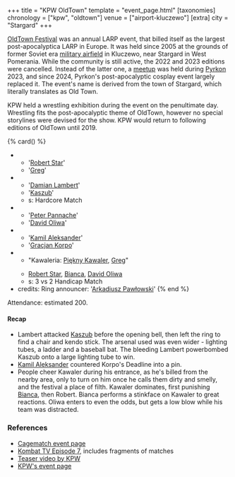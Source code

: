 +++
title = "KPW OldTown"
template = "event_page.html"
[taxonomies]
chronology = ["kpw", "oldtown"]
venue = ["airport-kluczewo"]
[extra]
city = "Stargard"
+++

[OldTown Festival][oldtown] was an annual LARP event, that billed itself as the largest post-apocalyptica LARP in Europe. It was held since 2005 at the grounds of former Soviet era [military airfield][airfield-wiki] in Kluczewo, near Stargard in West Pomerania. While the community is still active, the 2022 and 2023 editions were cancelled. Instead of the latter one, a [meetup][oldtown-meetup] was held during [Pyrkon][pyrkon] 2023, and since 2024, Pyrkon's post-apocalyptic cosplay event largely replaced it.
The event's name is derived from the town of Stargard, which literally translates as Old Town.

KPW held a wrestling exhibition during the event on the penultimate day. Wrestling fits the post-apocalyptic theme of OldTown, however no special storylines were devised for the show. KPW would return to following editions of OldTown until 2019.

{% card() %}
- - '[Robert Star](@/w/robert-star.md)'
  - '[Greg](@/w/greg.md)'
- - '[Damian Lambert](@/w/damien-rothschild.md)'
  - '[Kaszub](@/w/kaszub.md)'
  - s: Hardcore Match
- - '[Peter Pannache](@/w/peter-pannache.md)'
  - '[David Oliwa](@/w/david-oliwa.md)'
- - '[Kamil Aleksander](@/w/kamil-aleksander.md)'
  - '[Gracjan Korpo](@/w/gracjan-korpo.md)'
- - "Kawaleria: [Piękny Kawaler](@/w/piekny-kawaler.md), [Greg](@/w/greg.md)"
  - >
    [Robert Star](@/w/robert-star.md),
    [Bianca](@/w/bianca.md),
    [David Oliwa](@/w/david-oliwa.md)
  - s: 3 vs 2 Handicap Match
- credits:
    Ring announcer: '[Arkadiusz Pawłowski](@/w/pan-pawlowski.md)'
{% end %}

Attendance: estimated 200.

#### Recap

- Lambert attacked [Kaszub](@/w/kaszub.md) before the opening bell, then left the ring to find a chair and kendo stick. The arsenal used was even wider - lighting tubes, a ladder and a baseball bat. The bleeding Lambert powerbombed Kaszub onto a large lighting tube to win.
- [Kamil Aleksander](@/w/kamil-aleksander.md) countered Korpo's Deadline into a pin.
- People cheer Kawaler during his entrance, as he's billed from the nearby area, only to
  turn on him once he calls them dirty and smelly, and the festival a place of filth. Kawaler dominates, first punishing [Bianca](@/w/bianca.md), then Robert. Bianca performs a stinkface on Kawaler to great reactions. Oliwa enters to even the odds, but gets a low blow while his team was distracted.

### References

* [Cagematch event page](https://www.cagematch.net/?id=1&nr=77904)
* [Kombat TV Episode 7](https://www.youtube.com/watch?v=FlDqS77ltZQ), includes fragments of matches
* [Teaser video by KPW](https://www.youtube.com/watch?v=JS6Q792lg7M)
* [KPW's event page](https://kpwrestling.pl/events/kpw-oldtown/)

[oldtown]: https://oldtownfestival.net/
[airfield-wiki]: https://en.wikipedia.org/wiki/Kluczewo_Airfield
[cancel-2022-facebook]: https://www.facebook.com/OldTownPL/posts/7628871287138919
[oldtown-meetup]: https://www.facebook.com/events/563804182505079/
[pyrkon]: https://pyrkon.pl/
